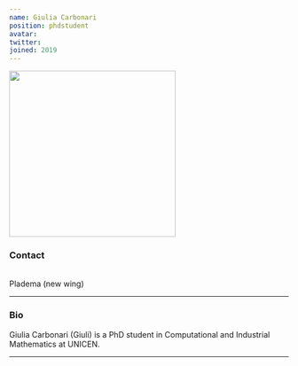 ```yaml
---
name: Giulia Carbonari
position: phdstudent
avatar: 
twitter:
joined: 2019
---
```


<img width="300" src="{{site.baseurl}}/images/people/{{page.avatar}}" data-action="zoom">

### Contact

<i class="fa fa-envelope-o"></i> <br>
<i class="fa fa-building"></i> Pladema (new wing) <br>

<hr>

### Bio

Giulia Carbonari (Giuli) is a PhD student in Computational and Industrial Mathematics at UNICEN. 

<hr>